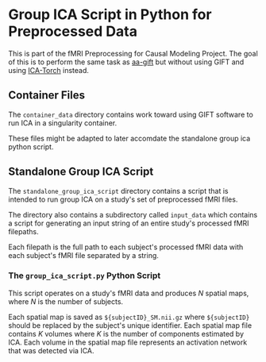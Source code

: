 # Group ICA Script in Python for Preprocessed Data

This is part of the fMRI Preprocessing for Causal Modeling Project. 
The goal of this is to perform the same task as 
<a href="https://github.com/trendscenter/aa-gift">aa-gift</a> but without using GIFT 
and using <a href="https://github.com/bbradt/ica-torch">ICA-Torch</a> instead.

## Container Files
The `container_data` directory contains work toward using GIFT software to run ICA in a singularity container. 

These files might be adapted to later accomdate the standalone group ica python script. 


## Standalone Group ICA Script
The `standalone_group_ica_script` directory contains a script that is intended to run group ICA on a study's set of preprocessed fMRI files. 

The directory also contains a subdirectory called `input_data` which contains a script for generating an input string 
of an entire study's processed fMRI filepaths. 

Each filepath is the full path to each subject's processed fMRI data with each subject's fMRI file separated by a string.

### The `group_ica_script.py` Python Script

This script operates on a study's fMRI data and produces _N_ spatial maps, where _N_ is the number of subjects. 

Each spatial map is saved as `${subjectID}_SM.nii.gz` where `${subjectID}` should be replaced by the subject's unique identifier. 
Each spatial map file contains _K_ volumes where _K_ is the number of components estimated by ICA. 
Each volume in the spatial map file represents an activation network that was detected via ICA. 







